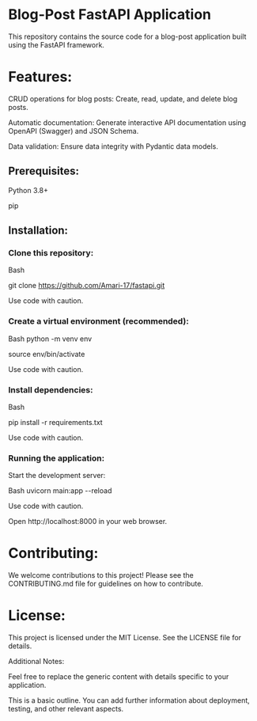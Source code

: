 # Blog-Post FastAPI Application
This repository contains the source code for a blog-post application built using the FastAPI framework.

# Features:

CRUD operations for blog posts: Create, read, update, and delete blog posts.

Automatic documentation: Generate interactive API documentation using OpenAPI (Swagger) and JSON Schema.

Data validation: Ensure data integrity with Pydantic data models.
## Prerequisites:

Python 3.8+

pip
## Installation:

### Clone this repository:

Bash

git clone https://github.com/Amari-17/fastapi.git

Use code with caution.
### Create a virtual environment (recommended):

Bash
python -m venv env

source env/bin/activate

Use code with caution.
### Install dependencies:

Bash

pip install -r requirements.txt

Use code with caution.
### Running the application:

Start the development server:

Bash
uvicorn main:app --reload

Use code with caution.

Open http://localhost:8000 in your web browser.

# Contributing:

We welcome contributions to this project! Please see the CONTRIBUTING.md file for guidelines on how to contribute.

# License:

This project is licensed under the MIT License. See the LICENSE file for details.

Additional Notes:

Feel free to replace the generic content with details specific to your application.

This is a basic outline. You can add further information about deployment, testing, and other relevant aspects.
